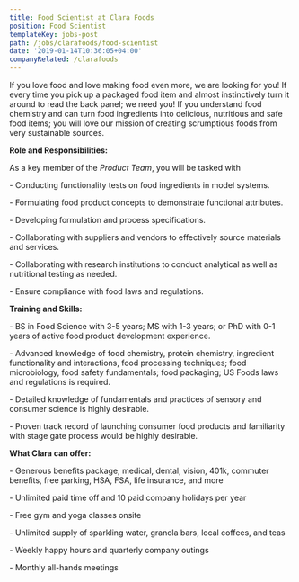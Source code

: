 ```yaml
---
title: Food Scientist at Clara Foods
position: Food Scientist
templateKey: jobs-post
path: /jobs/clarafoods/food-scientist
date: '2019-01-14T10:36:05+04:00'
companyRelated: /clarafoods
---
```

If you love food and love making food even more, we are looking for you! If every time you pick up a packaged food item and almost instinctively turn it around to read the back panel; we need you! If you understand food chemistry and can turn food ingredients into delicious, nutritious and safe food items; you will love our mission of creating scrumptious foods from very sustainable sources.



**Role and Responsibilities:**

As a key member of the _Product Team_, you will be tasked with

\- Conducting functionality tests on food ingredients in model systems.

\- Formulating food product concepts to demonstrate functional attributes.

\- Developing formulation and process specifications.

\- Collaborating with suppliers and vendors to effectively source materials and services.

\- Collaborating with research institutions to conduct analytical as well as nutritional testing as needed.

\- Ensure compliance with food laws and regulations.



**Training and Skills:**

\- BS in Food Science with 3-5 years; MS with 1-3 years; or PhD with 0-1 years of active food product development experience.

\- Advanced knowledge of food chemistry, protein chemistry, ingredient functionality and interactions, food processing techniques; food microbiology, food safety fundamentals; food packaging; US Foods laws and regulations is required.

\- Detailed knowledge of fundamentals and practices of sensory and consumer science is highly desirable.

\- Proven track record of launching consumer food products and familiarity with stage gate process would be highly desirable.



**What Clara can offer:**

\- Generous benefits package; medical, dental, vision, 401k, commuter benefits, free parking, HSA, FSA, life insurance, and more

\- Unlimited paid time off and 10 paid company holidays per year

\- Free gym and yoga classes onsite

\- Unlimited supply of sparkling water, granola bars, local coffees, and teas

\- Weekly happy hours and quarterly company outings

\- Monthly all-hands meetings
